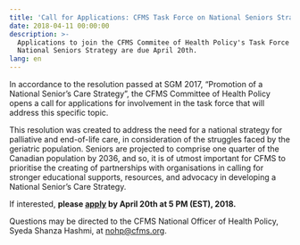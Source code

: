 ```yaml
---
title: 'Call for Applications: CFMS Task Force on National Seniors Strategy'
date: 2018-04-11 00:00:00
description: >-
  Applications to join the CFMS Commitee of Health Policy's Task Force on
  National Seniors Strategy are due April 20th.
lang: en
---
```


In accordance to the resolution passed at SGM 2017, “Promotion of a National Senior’s Care Strategy”, the CFMS Committee of Health Policy opens a call for applications for involvement in the task force that will address this specific topic.

This resolution was created to address the need for a national strategy for palliative and end-of-life care, in consideration of the struggles faced by the geriatric population. Seniors are projected to comprise one quarter of the Canadian population by 2036, and so, it is of utmost important for CFMS to prioritise the creating of partnerships with organisations in calling for stronger educational supports, resources, and advocacy in developing a National Senior’s Care Strategy.&nbsp;

If interested, **please [apply](https://goo.gl/forms/rdz6OHw47cAdcW3i2 ) by April 20th at 5 PM (EST), 2018.**&nbsp;

Questions may be directed to the CFMS National Officer of Health Policy, Syeda Shanza Hashmi, at [nohp@cfms.org](javascript:void(location.href='mailto:'+String.fromCharCode(110,111,104,112,64,99,102,109,115,46,111,114,103))).

&nbsp;